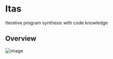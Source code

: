 # Itas
Iterative program synthesis with code knowledge

## Overview
![image](https://github.com/user-attachments/assets/994c0cf2-b56c-42a2-b341-23a9a8f2eaef)


